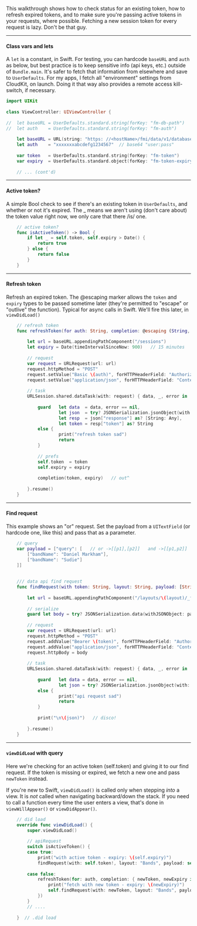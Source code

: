 This walkthrough shows how to check status for an existing token, how to refresh expired tokens, and to make sure you're passing active tokens in your requests, where possible. Fetching a new session token for every request is lazy. Don't be that guy.
 - - -
 
#### Class vars and lets
A `let` is a constant, in Swift. For testing, you can hardcode `baseURL` and `auth` as below, but best practice is to keep sensitive info (api keys, etc.) outside of `Bundle.main`. It's safer to fetch that information from elsewhere and save to `UserDefaults`. For my apps, I fetch all "environment" settings from CloudKit, on launch. Doing it that way also provides a remote access kill-switch, if necessary.
 
```swift
import UIKit
 
class ViewController: UIViewController {
 
//  let baseURL = UserDefaults.standard.string(forKey: "fm-db-path")   // better
//  let auth    = UserDefaults.standard.string(forKey: "fm-auth")      // better
 
    let baseURL = URL(string: "https: //<hostName>/fmi/data/v1/databases/<databaseName>")!
    let auth    = "xxxxxxxabcdefg1234567"  // base64 "user:pass"
 
    var token   = UserDefaults.standard.string(forKey: "fm-token")
    var expiry  = UserDefaults.standard.object(forKey: "fm-token-expiry") as? Date ?? Date(timeIntervalSince1970: 0)
 
    // ... (cont'd)
```
 
 - - -
 
#### Active token?
A simple Bool check to see if there's an existing token in `UserDefaults`, and whether or not it's expired. The _ means we aren't using (don't care about) the token value right now, we only care that there /is/ one.

```swift
    // active token?
    func isActiveToken() -> Bool {
        if let _ = self.token, self.expiry > Date() {
            return true
        } else {
            return false
        }
    }
```
 
 - - -

#### Refresh token
Refresh an expired token. The @escaping marker allows the `token` and `expiry` types to be passed sometime later (they're permitted to "escape" or "outlive" the function). Typical for async calls in Swift. We'll fire this later, in `viewDidLoad()`

```swift
    // refresh token
    func refreshToken(for auth: String, completion: @escaping (String, Date) -> Void) {
       
        let url = baseURL.appendingPathComponent("/sessions")
        let expiry = Date(timeIntervalSinceNow: 900)   // 15 minutes
       
        // request
        var request = URLRequest(url: url)
        request.httpMethod = "POST"
        request.setValue("Basic \(auth)", forHTTPHeaderField: "Authorization")
        request.setValue("application/json", forHTTPHeaderField: "Content-Type")
       
        // task
        URLSession.shared.dataTask(with: request) { data, _, error in
           
            guard   let data  = data, error == nil,
                    let json  = try? JSONSerialization.jsonObject(with: data) as! [String: Any],
                    let resp  = json["response"] as? [String: Any],
                    let token = resp["token"] as? String
            else {
                    print("refresh token sad")
                    return
            }
           
            // prefs
            self.token  = token
            self.expiry = expiry
           
            completion(token, expiry)   // out^
           
        }.resume()
    }
```
 
 - - -
 
#### Find request
This example shows an "or" request. Set the payload from a `UITextField` (or hardcode one, like this) and pass that as a parameter.

```swift
    // query
    var payload = ["query": [   // or ->[[p1],[p2]]   and ->[[p1,p2]]
        ["bandName": "Daniel Markham"],
        ["bandName": "Sudie"]
    ]]
 
 
    /// data api find request
    func findRequest(with token: String, layout: String, payload: [String: Any]) {
       
        let url = baseURL.appendingPathComponent("/layouts/\(layout)/_find")
 
        // serialize             
        guard let body = try? JSONSerialization.data(withJSONObject: payload) else { return }
       
        // request
        var request = URLRequest(url: url)
        request.httpMethod = "POST"
        request.addValue("Bearer \(token)", forHTTPHeaderField: "Authorization")
        request.addValue("application/json", forHTTPHeaderField: "Content-Type")
        request.httpBody = body
       
        // task
        URLSession.shared.dataTask(with: request) { data, _, error in
           
            guard   let data = data, error == nil,
                    let json = try? JSONSerialization.jsonObject(with: data) as! [String: Any]
            else {
                    print("api request sad")
                    return
            }
           
            print("\n\(json)")   // disco!
           
        }.resume()
    }
```
 
 - - -
 
#### `viewDidLoad` with query
Here we're checking for an active token (self.token) and giving it to our find request. If the token is missing or expired, we fetch a new one and pass `newToken` instead.
 
If you're new to Swift, `viewDidLoad()` is called only when stepping *into* a view. It is *not* called when navigating backward/down the stack. If you need to call a function every time the user enters a view, that's done in `viewWillAppear()` or `viewDidAppear()`.

```swift
    // did load
    override func viewDidLoad() {
        super.viewDidLoad()
   
        // apiRequest
        switch isActiveToken() {   
        case true:
            print("with active token - expiry: \(self.expiry)")
            findRequest(with: self.token!, layout: "Bands", payload: self.payload)
 
        case false:
            refreshToken(for: auth, completion: { newToken, newExpiry in    // async
                print("fetch with new token - expiry: \(newExpiry)")
                self.findRequest(with: newToken, layout: "Bands", payload: self.payload)
            })
        }
        // ....
 
    }  // .did load
```
 
